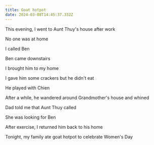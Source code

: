 ```yaml
---
title: Goat hotpot
date: 2024-03-08T14:45:37.332Z
---
```


This evening, I went to Aunt Thuy's house after work

No one was at home

I called Ben

Ben came downstairs

I brought him to my home

I gave him some crackers but he didn't eat

He played with Chien

After a while, he wandered around Grandmother's house and whined

Dad told me that Aunt Thuy called

She was looking for Ben

After exercise, I returned him back to his home

Tonight, my family ate goat hotpot to celebrate Women's Day
